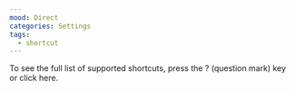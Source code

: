 ```yaml
---
mood: Direct
categories: Settings
tags:
  - shortcut
---
```

To see the full list of supported shortcuts, press the ? (question mark) key or click here.